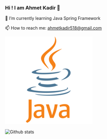 ### Hi ! I am Ahmet Kadir 👋

🌱 I’m currently learning Java Spring Framework

📫 How to reach me: ahmetkadir518@gmail.com

![](https://github.com/github/explore/blob/main/topics/java/java.png)

![Github stats](https://github-readme-stats.vercel.app/api?username=yourusername&theme=highcontrast&show_icons=true&count_private=true)


<!--
**AhmetKadir/AhmetKadir** is a ✨ _special_ ✨ repository because its `README.md` (this file) appears on your GitHub profile.

Here are some ideas to get you started:

- 🔭 I’m currently working on ...
- 🌱 I’m currently learning ...
- 👯 I’m looking to collaborate on ...
- 🤔 I’m looking for help with ...
- 💬 Ask me about ...
- 📫 How to reach me: ...
- 😄 Pronouns: ...
- ⚡ Fun fact: ...
-->
